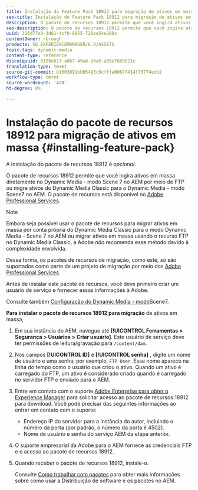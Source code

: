 ```yaml
---
title: Instalação do Feature Pack 18912 para migração de ativos em massa
seo-title: Instalação do Feature Pack 18912 para migração de ativos em massa
description: O pacote de recursos 18912 permite que você ingira ativos em massa por FTP ou migre ativos do Dynamic Media Classic para o Dynamic Media no AEM. Este pacote opcional de recursos está disponível no suporte da Adobe.
seo-description: O pacote de recursos 18912 permite que você ingira ativos em massa por FTP ou migre ativos do Dynamic Media Classic para o Dynamic Media no AEM. Este pacote opcional de recursos está disponível no suporte da Adobe.
uuid: 316d77e3-3d61-4cf0-8955-726ee54e268c
contentOwner: rbrough
products: SG_EXPERIENCEMANAGER/6.4/ASSETS
topic-tags: dynamic-media
content-type: reference
discoiquuid: 6198e613-a867-49a8-b9a5-a05e7889821c
translation-type: tm+mt
source-git-commit: b1603091bb05493c9cfffa6067f414f73774edb2
workflow-type: tm+mt
source-wordcount: '428'
ht-degree: 0%

---
```



# Instalação do pacote de recursos 18912 para migração de ativos em massa {#installing-feature-pack}

A instalação do pacote de recursos 18912 é _opcional_.

O pacote de recursos 18912 permite que você ingira ativos em massa diretamente no Dynamic Media - modo Scene 7 no AEM por meio de FTP ou migre ativos do Dynamic Media Classic para o Dynamic Media - modo Scene7 no AEM. O pacote de recursos está disponível no [Adobe Professional Services](https://www.adobe.com/experience-cloud/consulting-services.html).

>[!NOTE]
>
>Embora seja possível usar o pacote de recursos para migrar ativos em massa por conta própria do Dynamic Media Classic para o modo Dynamic Media - Scene 7 no AEM ou migrar ativos em massa usando o recurso FTP no Dynamic Media Classic, a Adobe *não* recomenda esse método devido à complexidade envolvida.
>
>Dessa forma, os pacotes de recursos de migração, como este, *só* são suportados como parte de um projeto de migração por meio dos [Adobe Professional Services](https://www.adobe.com/experience-cloud/consulting-services.html).

Antes de instalar este pacote de recursos, você deve primeiro criar um usuário de serviço e fornecer essas informações à Adobe.

Consulte também [Configuração do Dynamic Media - modo](https://helpx.adobe.com/experience-manager/6-4/assets/using/config-dms7.html)Scene7.

**Para instalar o pacote de recursos 18912 para migração** de ativos em massa,

1. Em sua instância do AEM, navegue até **[!UICONTROL Ferramentas > Segurança > Usuários > Criar usuário]**. Este usuário de serviço deve ter permissões de leitura/gravação para `/content/dam`.
1. Nos campos **[!UICONTROL ID]** e **[!UICONTROL senha]** , digite um nome de usuário e uma senha; por exemplo, `FTP User`. Esse nome aparece na linha do tempo como o usuário que criou o ativo. Quando um ativo é carregado do FTP, um ativo é considerado criado quando é carregado no servidor FTP e enviado para o AEM.
1. Entre em contato com o suporte [Adobe Enterprise para obter o Experience Manager](https://helpx.adobe.com/br/contact/enterprise-support.ec.html) para solicitar acesso ao pacote de recursos 18912 para download. Você pode precisar das seguintes informações ao entrar em contato com o suporte:

   * Endereço IP do servidor para a instância do autor, incluindo o número da porta (por padrão, o número da porta é 4502).
   * Nome de usuário e senha do serviço AEM da etapa anterior.

1. O suporte empresarial da Adobe para o AEM fornece as credenciais FTP e o acesso ao pacote de recursos 18912.

1. Quando receber o pacote de recursos 18912, instale-o.

   Consulte [Como trabalhar com pacotes](/help/sites-administering/package-manager.md) para obter mais informações sobre como usar a Distribuição de software e os pacotes no AEM.
